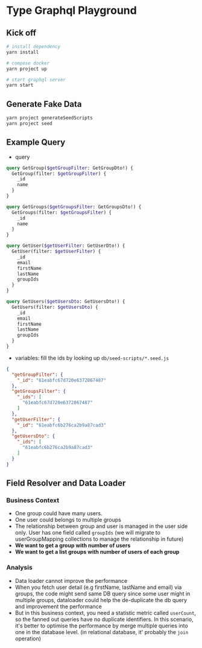 

# Type Graphql Playground

## Kick off
```sh
# install dependency
yarn install

# compose docker
yarn project up

# start graphql server
yarn start
```

## Generate Fake Data
```sh
yarn project generateSeedScripts
yarn project seed
```
## Example Query

- query
```graphql
query GetGroup($getGroupFilter: GetGroupDto!) {
  GetGroup(filter: $getGroupFilter) {
    _id
    name
  }
}

query GetGroups($getGroupsFilter: GetGroupsDto!) {
  GetGroups(filter: $getGroupsFilter) {
    _id
    name
  }
}

query GetUser($getUserFilter: GetUserDto!) {
  GetUser(filter: $getUserFilter) {
    _id
    email
    firstName
    lastName
    groupIds
  }
}

query GetUsers($getUsersDto: GetUsersDto!) {
  GetUsers(filter: $getUsersDto) {
    _id
    email
    firstName
    lastName
    groupIds
  }
}
```
- variables: fill the ids by looking up `db/seed-scripts/*.seed.js`
```json
{
  "getGroupFilter": {
    "_id": "61eabfc67d720e6372867487"
  },
  "getGroupsFilter": {
    "_ids": [
      "61eabfc67d720e6372867487"
    ]
  },
  "getUserFilter": {
    "_id": "61eabfc6b276ca2b9a87cad3"
  },
  "getUsersDto": {
    "_ids": [
      "61eabfc6b276ca2b9a87cad3"
    ]
  }
}
```

## Field Resolver and Data Loader

### Business Context
- One group could have many users.
- One user could belongs to multiple groups
- The relationship between group and user is managed in the user side only. User has one field called `groupIds` (we will migrate to userGroupMapping collections to manage the relationship in future)
- **We want to get a group with number of users**
- **We want to get a list groups with number of users of each group**


### Analysis
- Data loader cannot improve the performance
- When you fetch user detail (e.g firstName, lastName and email) via groups, the code might send same DB query since some user might in multiple groups, dataloader could help the de-duplicate the db query and improvement the performance
- But in this business context, you need a statistic metric called `userCount`, so the fanned out queries have no duplicate identifiers. In this scenario, it's better to optimise the performance by merge multiple queries into one in the database level. (in relational database, it' probably the `join` operation)